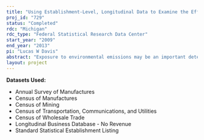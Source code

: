 ```yaml
---
title: "Using Establishment-Level, Longitudinal Data to Examine the Effect of Emissions on Health Outcomes"
proj_id: "729"
status: "Completed"
rdc: "Michigan"
rdc_type: "Federal Statistical Research Data Center"
start_year: "2009"
end_year: "2013"
pi: "Lucas W Davis"
abstract: "Exposure to environmental emissions may be an important determinant of health outcomes, but it is difficult to obtain scientific evidence on this point given the infeasibility of conducting randomized experiments. This research examines the relationship between emis­sions and health outcomes using establishment-level data in the Longitudinal Business Database (LBD) and linked establishment-level surveys (the Census of Manufactures, the Annual Survey of Manufactures, the Census of Mining, the Census of Transportation, Communications, and Utilities, and the Census of Wholesale Trade) merged with publicly-available information about emissions. The research design will exploit the precise record of establishment openings and closings in the LBD to identify effects on health outcomes. The first objective of this project is to evaluate the accuracy of establishment openings and closings in the LBD by merg­ing the LBD with establishments in the Environmental Protection Agency’s Toxic Release Inventory (TRI). The second objective of the project is to generate new estimates of the effect of indus­trial emissions on human mortality. The U.S. Census Bureau’s National Longitudinal Mortality Study (NLMS) is a database designed for studying the effects of demographic and socio-economic characteristics on mortality rates. The estimates will help realize the objective of the NLMS, helping the Census Bureau better understand the role of environmental factors as a determinant of human mortality, as well as to better understand the extent to which industrial emissions have been a confounding factor in existing studies of mortality using the NLMS."
layout: project
---
```


**Datasets Used:**

  - Annual Survey of Manufactures 
  - Census of Manufactures 
  - Census of Mining 
  - Census of Transportation, Communications, and Utilities 
  - Census of Wholesale Trade 
  - Longitudinal Business Database - No Revenue 
  - Standard Statistical Establishment Listing 

